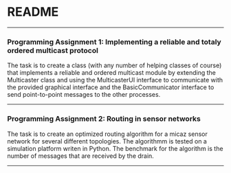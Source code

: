 # README #

-----------------------------------------------------------------

### Programming Assignment 1: Implementing a reliable and totaly ordered multicast protocol ###

The task is to create a class (with any number of helping classes of course) that implements a reliable and ordered multicast module by extending the Multicaster class and using the MulticasterUI interface to communicate with the provided graphical interface and the BasicCommunicator interface to send point-to-point messages to the other processes.

-----------------------------------------------------------------

### Programming Assignment 2: Routing in sensor networks ###

The task is to create an optimized routing algorithm for a micaz sensor network for several different topologies. The algorithmm is tested on a simulation platform writen in Python. The benchmark for the algorithm is the number of messages that are received by the drain.

-----------------------------------------------------------------
